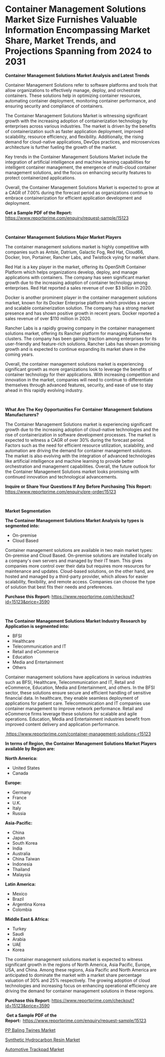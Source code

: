 <p><h1>Container Management Solutions Market Size Furnishes Valuable Information Encompassing Market Share, Market Trends, and Projections Spanning from 2024 to 2031</h1></p><p><strong>Container Management Solutions Market Analysis and Latest Trends</strong></p>
<p><p>Container Management Solutions refer to software platforms and tools that allow organizations to effectively manage, deploy, and orchestrate containers. These solutions help in optimizing container resources, automating container deployment, monitoring container performance, and ensuring security and compliance of containers.</p><p>The Container Management Solutions Market is witnessing significant growth with the increasing adoption of containerization technology by enterprises across various industries. The market is driven by the benefits of containerization such as faster application deployment, improved scalability, resource efficiency, and flexibility. Additionally, the rising demand for cloud-native applications, DevOps practices, and microservices architecture is further fueling the growth of the market.</p><p>Key trends in the Container Management Solutions Market include the integration of artificial intelligence and machine learning capabilities for intelligent container management, the emergence of multi-cloud container management solutions, and the focus on enhancing security features to protect containerized applications.</p><p>Overall, the Container Management Solutions Market is expected to grow at a CAGR of 7.00% during the forecast period as organizations continue to embrace containerization for efficient application development and deployment.</p></p>
<p><strong>Get a Sample PDF of the Report:&nbsp;</strong> <a href="https://www.reportprime.com/enquiry/request-sample/15123">https://www.reportprime.com/enquiry/request-sample/15123</a></p>
<p>&nbsp;</p>
<p><strong>Container Management Solutions Major Market Players</strong></p>
<p><p>The container management solutions market is highly competitive with companies such as Antsle, Datrium, Galactic Fog, Red Hat, Cloud66, Docker, Iron, Portainer, Rancher Labs, and Twistlock vying for market share. </p><p>Red Hat is a key player in the market, offering its OpenShift Container Platform which helps organizations develop, deploy, and manage applications with containers. The company has seen significant market growth due to the increasing adoption of container technology among enterprises. Red Hat reported a sales revenue of over $3 billion in 2020.</p><p>Docker is another prominent player in the container management solutions market, known for its Docker Enterprise platform which provides a secure and scalable containerization solution. The company has a strong market presence and has shown positive growth in recent years. Docker reported a sales revenue of over $110 million in 2020.</p><p>Rancher Labs is a rapidly growing company in the container management solutions market, offering its Rancher platform for managing Kubernetes clusters. The company has been gaining traction among enterprises for its user-friendly and feature-rich solutions. Rancher Labs has shown promising growth and is expected to continue expanding its market share in the coming years.</p><p>Overall, the container management solutions market is experiencing significant growth as more organizations look to leverage the benefits of container technology for their applications. With increasing competition and innovation in the market, companies will need to continue to differentiate themselves through advanced features, security, and ease of use to stay ahead in this rapidly evolving industry.</p></p>
<p>&nbsp;</p>
<p><strong>What Are The Key Opportunities For Container Management Solutions Manufacturers?</strong></p>
<p><p>The Container Management Solutions market is experiencing significant growth due to the increasing adoption of cloud-native technologies and the rise of containerization in software development processes. The market is expected to witness a CAGR of over 30% during the forecast period. Factors such as the need for efficient resource utilization, scalability, and automation are driving the demand for container management solutions. The market is also evolving with the integration of advanced technologies like artificial intelligence and machine learning to provide better orchestration and management capabilities. Overall, the future outlook for the Container Management Solutions market looks promising with continued innovation and technological advancements.</p></p>
<p><strong>Inquire or Share Your Questions If Any Before Purchasing This Report:</strong> <a href="https://www.reportprime.com/enquiry/pre-order/15123">https://www.reportprime.com/enquiry/pre-order/15123</a></p>
<p>&nbsp;</p>
<p><strong>Market Segmentation</strong></p>
<p><strong>The Container Management Solutions Market Analysis by types is segmented into:</strong></p>
<p><ul><li>On-premise</li><li>Cloud Based</li></ul></p>
<p><p>Container management solutions are available in two main market types: On-premise and Cloud Based. On-premise solutions are installed locally on a company's own servers and managed by their IT team. This gives companies more control over their data but requires more resources for maintenance and updates. Cloud-based solutions, on the other hand, are hosted and managed by a third-party provider, which allows for easier scalability, flexibility, and remote access. Companies can choose the type of solution that best fits their needs and preferences.</p></p>
<p><strong>Purchase this Report:&nbsp;</strong><a href="https://www.reportprime.com/checkout?id=15123&price=3590">https://www.reportprime.com/checkout?id=15123&price=3590</a></p>
<p>&nbsp;</p>
<p><strong>The Container Management Solutions Market Industry Research by Application is segmented into:</strong></p>
<p><ul><li>BFSI</li><li>Healthcare</li><li>Telecommunication and IT</li><li>Retail and eCommerce</li><li>Education</li><li>Media and Entertainment</li><li>Others</li></ul></p>
<p><p>Container management solutions have applications in various industries such as BFSI, Healthcare, Telecommunication and IT, Retail and eCommerce, Education, Media and Entertainment, and others. In the BFSI sector, these solutions ensure secure and efficient handling of sensitive financial data. In healthcare, they enable seamless deployment of applications for patient care. Telecommunication and IT companies use container management to improve network performance. Retail and eCommerce firms leverage these solutions for scalable and agile operations. Education, Media and Entertainment industries benefit from improved content delivery and application performance.</p></p>
<p><a href="https://www.reportprime.com/container-management-solutions-r15123">&nbsp;https://www.reportprime.com/container-management-solutions-r15123</a></p>
<p><strong>In terms of Region, the Container Management Solutions Market Players available by Region are:</strong></p>
<p>
    <p> <strong> North America: </strong>
        <ul>
            <li>United States</li>
            <li>Canada</li>
        </ul>
        </p> 
    <p> <strong> Europe: </strong>
        <ul>
            <li>Germany</li>
            <li>France</li>
            <li>U.K.</li>
            <li>Italy</li>
            <li>Russia</li>
        </ul>
        </p> 
    <p> <strong> Asia-Pacific: </strong>
        <ul>
            <li>China</li>
            <li>Japan</li>
            <li>South Korea</li>
            <li>India</li>
            <li>Australia</li>
            <li>China Taiwan</li>
            <li>Indonesia</li>
            <li>Thailand</li>
            <li>Malaysia</li>
        </ul>
        </p> 
    <p> <strong> Latin America: </strong>
        <ul>
            <li>Mexico</li>
            <li>Brazil</li>
            <li>Argentina Korea</li>
            <li>Colombia</li>
        </ul>
        </p> 
    <p> <strong> Middle East & Africa: </strong>
        <ul>
            <li>Turkey</li>
            <li>Saudi</li>
            <li>Arabia</li>
            <li>UAE</li>
            <li>Korea</li>
        </ul>
    </p>
    </p>
<p><p>The container management solutions market is expected to witness significant growth in the regions of North America, Asia Pacific, Europe, USA, and China. Among these regions, Asia Pacific and North America are anticipated to dominate the market with a market share percentage valuation of 30% and 25% respectively. The growing adoption of cloud technologies and increasing focus on enhancing operational efficiency are driving the demand for container management solutions in these regions.</p></p>
<p><strong>Purchase this Report: </strong><a href="https://www.reportprime.com/checkout?id=15123&price=3590">https://www.reportprime.com/checkout?id=15123&price=3590</a></p>
<p>&nbsp;<strong>Get a Sample PDF of the Report:&nbsp;&nbsp;</strong><a href="https://www.reportprime.com/enquiry/request-sample/15123">https://www.reportprime.com/enquiry/request-sample/15123</a></p>
<p><strong></strong></p>
<p><p><a href="https://www.linkedin.com/pulse/pp-baling-twines-market-goal-estimating-size-future-bycve?trackingId=v44wmrX6yEK4%2FRSNBFR7Iw%3D%3D">PP Baling Twines Market</a></p><p><a href="https://www.linkedin.com/pulse/synthetic-hydrocarbon-resin-market-size-trends-growth-outlook-vyile?trackingId=GSViaApGXYyjNMW0OoJZ8A%3D%3D">Synthetic Hydrocarbon Resin Market</a></p><p><a href="https://www.linkedin.com/pulse/automotive-trackpad-market-offers-provide-insightful-data-p3owe?trackingId=0CSC7QxOnNnHQ8v%2B6rd0vw%3D%3D">Automotive Trackpad Market</a></p></p>